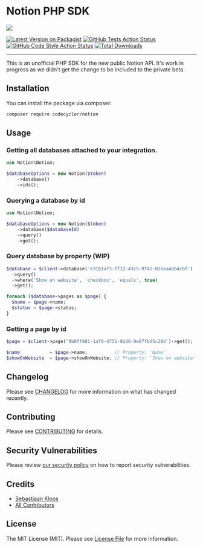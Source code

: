 # Notion PHP SDK

<img src="https://github.com/codecyclernl/notion-php-sdk/raw/main/banner.png" />

[![Latest Version on Packagist](https://img.shields.io/packagist/v/codecycler/notion.svg?style=flat-square)](https://packagist.org/packages/codecycler/notion)
[![GitHub Tests Action Status](https://img.shields.io/github/workflow/status/codecycler/notion/run-tests?label=tests)](https://github.com/codecycler/notion/actions?query=workflow%3ATests+branch%3Amaster)
[![GitHub Code Style Action Status](https://img.shields.io/github/workflow/status/codecycler/notion/Check%20&%20fix%20styling?label=code%20style)](https://github.com/codecycler/notion/actions?query=workflow%3A"Check+%26+fix+styling"+branch%3Amaster)
[![Total Downloads](https://img.shields.io/packagist/dt/codecycler/notion.svg?style=flat-square)](https://packagist.org/packages/codecycler/notion)

---
This is an unofficial PHP SDK for the new public Notion API. It's work in progress as we didn't get the change to be included to the private beta.

## Installation

You can install the package via composer:

```bash
composer require codecycler/notion
```

## Usage

### Getting all databases attached  to your integration.
```php
use Notion\Notion;

$databaseOptions = new Notion($token)
    ->database()
    ->ids();
```

### Querying a database by id
```php
use Notion\Notion;

$databaseOptions = new Notion($token)
    ->database($databaseId)
    ->query()
    ->get();
```

### Query database by property (WIP)
```php
$database = $client->database('e3161af3-ff12-43c5-9f42-02eea4ab4cbf')
  ->query()
  ->where('Show on website', 'checkbox', 'equals', true)
  ->get();

foreach ($database->pages as $page) {
  $name = $page->name;
  $status = $page->status;
}
```

### Getting a page by id
```php
$page = $client->page('9b0ff081-1af8-4751-92d6-9e07fbd5c20d')->get();

$name           = $page->name;          // Property: 'Name'
$showOnWebsite  = $page->showOnWebsite; // Property: 'Show on website'
```

## Changelog

Please see [CHANGELOG](CHANGELOG.md) for more information on what has changed recently.

## Contributing

Please see [CONTRIBUTING](.github/CONTRIBUTING.md) for details.

## Security Vulnerabilities

Please review [our security policy](../../security/policy) on how to report security vulnerabilities.

## Credits

- [Sebastiaan Kloos](https://github.com/codecyclernl)
- [All Contributors](../../contributors)

## License

The MIT License (MIT). Please see [License File](LICENSE.md) for more information.
